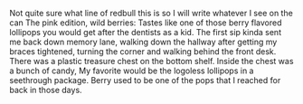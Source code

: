 Not quite sure what line of redbull this is so I will write whatever I see on the can
The pink edition, wild berries: Tastes like one of those berry flavored lollipops you would get after the dentists as a kid. The first sip kinda sent me back down memory
lane, walking down the hallway after getting my braces tightened, turning the corner and walking behind the front desk. There was a plastic treasure chest on the bottom shelf.
Inside the chest was a bunch of candy, My favorite would be the logoless lollipops in a seethrough package. Berry used to be one of the pops that I reached for back in those days.
